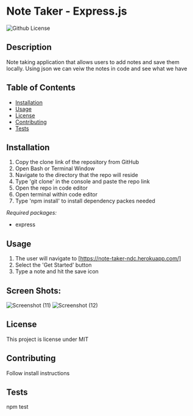 # Note Taker - Express.js
  ![Github License](http://img.shields.io/badge/license-MIT-blue.svg)
  

  ## Description
 Note taking application that allows users to add notes and save them locally. Using json we can veiw the notes in code and see what we have

  ## Table of Contents
  * [Installation](#installation)
  * [Usage](#usage)
  * [License](#license)
  * [Contributing](#contributing)
  * [Tests](#tests)
  
  
  ## Installation
  1. Copy the clone link of the repository from GitHub 
  2. Open Bash or Terminal Window 
  3. Navigate to the directory that the repo will reside 
  4. Type 'git clone' in the console and paste the repo link 
  5. Open the repo in code editor 
  6. Open terminal within code editor 
  7. Type 'npm install' to install dependency packes needed

  *Required packages:*
  * express

  ## Usage
  1. The user will navigate to [https://note-taker-ndc.herokuapp.com/]
  2. Select the 'Get Started' button
  3. Type a note and hit the save icon

  ## Screen Shots:
![Screenshot (11)](https://user-images.githubusercontent.com/61319384/183269598-df5dbc25-b1bb-4f02-a673-bc16aaced33e.png)
![Screenshot (12)](https://user-images.githubusercontent.com/61319384/183269602-6e83fa66-3ac6-446f-a171-57281145f4b8.png)



  ## License
  This project is license under MIT

  ## Contributing
  Follow install instructions

  ## Tests
  npm test

  
